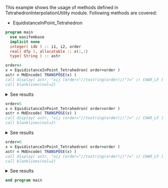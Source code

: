 This example shows the usage of methods defined in TetrahedronInterpolationUtility module. Following methods are covered:

- EquidistanceInPoint_Tetrahedron

```fortran
program main
  use easifembase
  implicit none
  integer( i4b ) :: i1, i2, order
  real( dfp ), allocatable :: x(:,:)
  type( String ) :: astr
```

```fortran
order=4
x = EquidistanceInPoint_Tetrahedron( order=order )
astr = MdEncode( TRANSPOSE(x) )
call display( astr, "xij (order="//tostring(order)//")=" // CHAR_LF )
call blanklines(nol=2)
```

<details>
<summary>See results</summary>
<div>

xij (order=4)=

| x    | y    | z    |
| ---- | ---- | ---- |
| 0.25 | 0.25 | 0.25 |

</div>
</details>

```fortran
order=5
x = EquidistanceInPoint_Tetrahedron( order=order )
astr = MdEncode( TRANSPOSE(x) )
call display( astr, "xij (order="//tostring(order)//")=" // CHAR_LF )
call blanklines(nol=2)
```

<details>
<summary>See results</summary>
<div>

xij (order=5)=

| x   | y   | z   |
| --- | --- | --- |
| 0.2 | 0.2 | 0.2 |
| 0.4 | 0.2 | 0.2 |
| 0.2 | 0.4 | 0.2 |
| 0.2 | 0.2 | 0.4 |

</div>
</details>

```fortran
order=6
x = EquidistanceInPoint_Tetrahedron( order=order )
astr = MdEncode( TRANSPOSE(x) )
call display( astr, "xij (order="//tostring(order)//")=" // CHAR_LF )
call blanklines(nol=2)
```

<details>
<summary>See results</summary>
<div>

xij (order=6)=

| x       | y       | z       |
| ------- | ------- | ------- |
| 0.16667 | 0.16667 | 0.16667 |
| 0.5     | 0.16667 | 0.16667 |
| 0.16667 | 0.5     | 0.16667 |
| 0.16667 | 0.16667 | 0.5     |
| 0.33333 | 0.16667 | 0.16667 |
| 0.16667 | 0.33333 | 0.16667 |
| 0.16667 | 0.16667 | 0.33333 |
| 0.33333 | 0.33333 | 0.16667 |
| 0.33333 | 0.16667 | 0.33333 |
| 0.16667 | 0.33333 | 0.33333 |

</div>
</details>

```fortran
end program main
```
